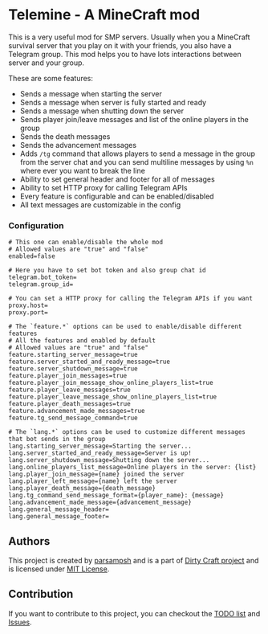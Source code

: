 # Telemine - A MineCraft mod
This is a very useful mod for SMP servers.
Usually when you a MineCraft survival server that you play on it with your friends, you also have a Telegram group.
This mod helps you to have lots interactions between server and your group.

These are some features:

- Sends a message when starting the server
- Sends a message when server is fully started and ready
- Sends a message when shutting down the server
- Sends player join/leave messages and list of the online players in the group
- Sends the death messages
- Sends the advancement messages
- Adds `/tg` command that allows players to send a message in the group from the server chat and you can send multiline messages by using `%n` where ever you want to break the line
- Ability to set general header and footer for all of messages
- Ability to set HTTP proxy for calling Telegram APIs
- Every feature is configurable and can be enabled/disabled
- All text messages are customizable in the config

### Configuration

```properties
# This one can enable/disable the whole mod
# Allowed values are "true" and "false"
enabled=false

# Here you have to set bot token and also group chat id
telegram.bot_token=
telegram.group_id=

# You can set a HTTP proxy for calling the Telegram APIs if you want
proxy.host=
proxy.port=

# The `feature.*` options can be used to enable/disable different features
# All the features and enabled by default
# Allowed values are "true" and "false"
feature.starting_server_message=true
feature.server_started_and_ready_message=true
feature.server_shutdown_message=true
feature.player_join_messages=true
feature.player_join_message_show_online_players_list=true
feature.player_leave_messages=true
feature.player_leave_message_show_online_players_list=true
feature.player_death_messages=true
feature.advancement_made_messages=true
feature.tg_send_message_command=true

# The `lang.*` options can be used to customize different messages that bot sends in the group
lang.starting_server_message=Starting the server...
lang.server_started_and_ready_message=Server is up!
lang.server_shutdown_message=Shutting down the server...
lang.online_players_list_message=Online players in the server: {list}
lang.player_join_message={name} joined the server
lang.player_left_message={name} left the server
lang.player_death_message={death_message}
lang.tg_command_send_message_format={player_name}: {message}
lang.advancement_made_message={advancement_message}
lang.general_message_header=
lang.general_message_footer=
```

## Authors
This project is created by [parsampsh](https://github.com/parsampsh)
and is a part of [Dirty Craft project](https://github.com/Dirty-Craft)
and is licensed under [MIT License](LICENSE).

## Contribution
If you want to contribute to this project,
you can checkout the [TODO list](TODO.md) and
[Issues](https://github.com/Dirty-Craft/telemine/issues).
